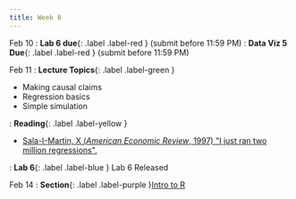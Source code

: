 ```yaml
---
title: Week 6
---
```


Feb 10
: **Lab 6 due**{: .label .label-red } (submit before 11:59 PM)
: **Data Viz 5 Due**{: .label .label-red } (submit before 11:59 PM)


Feb 11
: **Lecture Topics**{: .label .label-green }
 - Making causal claims
 - Regression basics
 - Simple simulation

: **Reading**{: .label .label-yellow }
 - [Sala-I-Martin, X (*American Economic Review*, 1997) "I just ran two million regressions".
][1]

: **Lab 6**{: .label .label-blue } Lab 6 Released


Feb 14
: **Section**{: .label .label-purple }[Intro to R](#)

[1]: https://www.jstor.org/stable/2950909?seq=1

